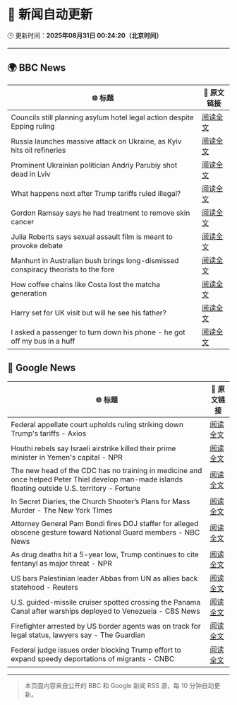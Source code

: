 # 🧠 新闻自动更新

🕒 更新时间：**2025年08月31日 00:24:20（北京时间）**

---

## 🌍 BBC News

| 🌐 标题 | 🔗 原文链接 |
|--------|-------------|
| Councils still planning asylum hotel legal action despite Epping ruling | [阅读全文](https://www.bbc.com/news/articles/cj9wkrykx94o?at_medium=RSS&at_campaign=rss) |
| Russia launches massive attack on Ukraine, as Kyiv hits oil refineries | [阅读全文](https://www.bbc.com/news/articles/c4g614x9kqko?at_medium=RSS&at_campaign=rss) |
| Prominent Ukrainian politician Andriy Parubiy shot dead in Lviv | [阅读全文](https://www.bbc.com/news/articles/cjw6ep37469o?at_medium=RSS&at_campaign=rss) |
| What happens next after Trump tariffs ruled illegal? | [阅读全文](https://www.bbc.com/news/articles/cy983g8jr5do?at_medium=RSS&at_campaign=rss) |
| Gordon Ramsay says he had treatment to remove skin cancer | [阅读全文](https://www.bbc.com/news/articles/ce93lp8d9xro?at_medium=RSS&at_campaign=rss) |
| Julia Roberts says sexual assault film is meant to provoke debate | [阅读全文](https://www.bbc.com/news/articles/c5yejdmgzg4o?at_medium=RSS&at_campaign=rss) |
| Manhunt in Australian bush brings long-dismissed conspiracy theorists to the fore | [阅读全文](https://www.bbc.com/news/articles/ckgyk7ry8rdo?at_medium=RSS&at_campaign=rss) |
| How coffee chains like Costa lost the matcha generation | [阅读全文](https://www.bbc.com/news/articles/c3dpjvy5em1o?at_medium=RSS&at_campaign=rss) |
| Harry set for UK visit but will he see his father? | [阅读全文](https://www.bbc.com/news/articles/cwy0dgpyq35o?at_medium=RSS&at_campaign=rss) |
| I asked a passenger to turn down his phone - he got off my bus in a huff | [阅读全文](https://www.bbc.com/news/articles/c2l74nq2pldo?at_medium=RSS&at_campaign=rss) |

## 📰 Google News

| 🌐 标题 | 🔗 原文链接 |
|--------|-------------|
| Federal appellate court upholds ruling striking down Trump's tariffs - Axios | [阅读全文](https://news.google.com/rss/articles/CBMia0FVX3lxTE5HMFZILXRDYmhJOE1TTUhwTjVJMWRUelI4WC1UU1ZHSS1VQm5XU0RKVmc1RzdrejZUcXEyN2tlQV9kekZ3V0UwOWtBbHNPelowX29hb01QY0I0VmE1Wjd2d2xvTll3cHVZZG80?oc=5) |
| Houthi rebels say Israeli airstrike killed their prime minister in Yemen's capital - NPR | [阅读全文](https://news.google.com/rss/articles/CBMimgFBVV95cUxOZnE5djk0UjRWXzZSLXl3YkU2cGFCeFB5XzN4ZnJqQ2dvc0VlT096RFJpZTVYMk83eDFKdVhyZmV6NkZVbW1EQmxjaXFObklQbTFVQ3czdV9HRk9odkotTGZJemxNTzdoZjFuQ1hsazhQcVB2ajNpaWw3UFR1UVRjU2xieHBoc3NDb3JlMGFOVGVza1hhRTRlN1Nn?oc=5) |
| The new head of the CDC has no training in medicine and once helped Peter Thiel develop man-made islands floating outside U.S. territory - Fortune | [阅读全文](https://news.google.com/rss/articles/CBMilwFBVV95cUxOR2ZtMVN5SWpvTjVvb0x3aFF4WDVLSkRGZV9mbnV6ZjUyU2VoS1N2aGxBWUVvN2dLSElVM2hhaXc1aG1vUFg1TE5seXNsbFE4QjQ3ZXlIRmNoRXViWEtSTmFXMVQ3R3B5YTJ4YTNjRlJteGQzUUp1ZVlXYzBKVk90c2h1N3pfczVFUkZSZEdqTUQ1dkxZSmxB?oc=5) |
| In Secret Diaries, the Church Shooter’s Plans for Mass Murder - The New York Times | [阅读全文](https://news.google.com/rss/articles/CBMiiwFBVV95cUxOTUxldnhXSFE0ek1sMVl1REJsbk43ZEQzWmU1aVZ1anVKaGU4cXRkMTRVbGtYRVk3QWxqUHhuQk91TW1Fd1RBUmlwRWUyREhoSTN0MEFrb21jNWxCSUpaUklkQktqeVM1QmdkUVF0NHN4ZGFVSWtDTFhDeXJ6S0ZLMWxZbkFPV2VRZTJB?oc=5) |
| Attorney General Pam Bondi fires DOJ staffer for alleged obscene gesture toward National Guard members - NBC News | [阅读全文](https://news.google.com/rss/articles/CBMizgFBVV95cUxPSjZETXJwdWVkTkJmempnNDJmYlo2bkJTRzFrallTUk1LRXRDbDNIOGIyOEV4WEdmcE5vVFNpMS1Zekhxek5RT0hkclNIMkJUUnhqUTRxVjAzYWNINGFkNjE2TEVCaUg3SVNTbjVhaEV0bG1kd0c5a3lfT2ZKTVVTZlN4WjF1MDJwWXFzb2FJb1VnMmdidlF2anBqTmhlZ1lLM1ZObjZtcVM4M0o4SEdPaXVHaWFLM0NzcEFQNS1CY0RrM3pNZnFKUDA4dm5jZ9IBVkFVX3lxTFBYRmlGOVNFQ1pMbmJvX2ZTQjJZSUJGUlh2aGVSS2VZSzVlNzcwMkVhSUFxLTdhU3BBekg0Z3o2THVqeGREdW1Sbk9LSW4wQzdTcGVkdkdn?oc=5) |
| As drug deaths hit a 5-year low, Trump continues to cite fentanyl as major threat - NPR | [阅读全文](https://news.google.com/rss/articles/CBMifEFVX3lxTE4xZnV2TDJneWpVanhBNzhrZE1XeEJxZlFrQUUzSy0xNkJ3a19IQ1B3WmpKVlN2dndkQ1FKV3lkTlRlaDZFQ3pkelljYlNoQnVGdTB2YUZNU3Q4UmpJMDZLR3JKOWdsQVBCd1NBQkg1ZnpweWQ3Njg2U1BRbDQ?oc=5) |
| US bars Palestinian leader Abbas from UN as allies back statehood - Reuters | [阅读全文](https://news.google.com/rss/articles/CBMisAFBVV95cUxNNGVRckNwU1l0N0U4WHI5Z3lEaEFrZUFWQ3hhaXdweDlWTEtqMXItNllmcWtGRmM3QkdJeEtXejRZWmd2Nnoxek9FWlVGbHpzLWZQdjE2RThHYU1obmx6Xzd3bnYza09qZVBPLUdJUmM5Q2FRNU80RzczZU9CUkpqYWJ3b2xQUDAtNTBNRmpRZzByNmVXMWdDQUd1X0I0VEg0T2Fib000ZVpGY184S3Q5Sg?oc=5) |
| U.S. guided-missile cruiser spotted crossing the Panama Canal after warships deployed to Venezuela - CBS News | [阅读全文](https://news.google.com/rss/articles/CBMinAFBVV95cUxPaUF2QnZ2T3lKOVdsbXZmbEQ3dDZEeVBraGhzbkdIQ3NPc2psLVZ1S1JldzhRd1ZQVDQ2T1FSZXNtY0o4c1gyNGp4cUkxRlFjOTNmRzNZMVZpQjhBSFFjZDhHTEt2dm56a3JhNTVjMkpIWnh6dkZuZGs4RU1YTnl5YmdOOWV6MWp1TkxRaTNtNlVIOE85VkVwYnZrdjfSAaIBQVVfeXFMUGlQckNYOU1qSDFsRUtiNzdxU0MyN1lDamtsZEU3cjlSa2RVZ0tyVFN0VlBmRUxCOWFNR3o2eHdYN21hbFJMY19HaWVBWkNPSkRNN0l2QUZ2Tk16MHY0T1I0RDVPX0ZkeEEybVByUi1TUTVFYjY1QnNyNlN5NWhfWmFVWkhDMzFfbE84Sl9VNVl0Z3JQUzlUUUNZZjdYOGc5TVdR?oc=5) |
| Firefighter arrested by US border agents was on track for legal status, lawyers say - The Guardian | [阅读全文](https://news.google.com/rss/articles/CBMijAFBVV95cUxNenV3YkQ5a0xBS1lULUFVTXJkcDE5dzR3SF83Yml3REFnSTdvR3JISjNFYm14N0R4VlJkbklyM2ZEX1J2X2pjSEh3Nkk1S2I5RjBtVUFYSjVBb2xWcXFmbU9hS2pIUml5R2ZNTnhNeTdKcGkxZkRxMTRpbEJBQUF0U2VWaUY3TldBaFNILQ?oc=5) |
| Federal judge issues order blocking Trump effort to expand speedy deportations of migrants - CNBC | [阅读全文](https://news.google.com/rss/articles/CBMilgFBVV95cUxOM0tmVFVQTHBQQlZHcXFfdk1EeWVBMVNkbjFYd3VQWXM5Zmxhc1lZMExTbl9pMmFZMHFjZGVjUThSeHZlUTR6M0cxWjh4eEplbzQ0NldYb2QyenhsMDY3eF9na1BPM0t5NEI1djVrM0FhZDlvekRwTGI5anpDRG9ycnZYLVJDeHNiYWNBODJfNk03am9uLXfSAZsBQVVfeXFMTVZEV2FCUThDMGNYRFJUUHp1cHpaTUF2eHlGLWVuQm9heEgxdkxCcW1Ocmh0dGJrdF9jT3BISWEwbjJyUVV0LVMyVkNnZzR1dkxhYmxjYnZEQmUzNmxKVmFFdGtGcVF2V284RjNlcVhGenk0bVNjOGVOaUJOQ2U0QUk4OHBvLUFodF84QWM3a2tpYnZpcXNlUnpvYnM?oc=5) |

---
> 本页面内容来自公开的 BBC 和 Google 新闻 RSS 源，每 10 分钟自动更新。